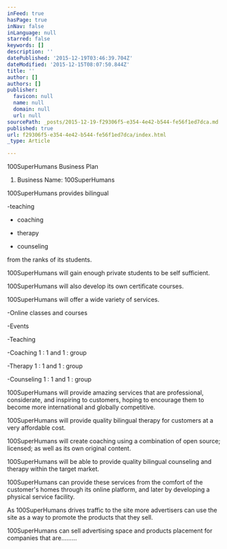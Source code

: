 ```yaml
---
inFeed: true
hasPage: true
inNav: false
inLanguage: null
starred: false
keywords: []
description: ''
datePublished: '2015-12-19T03:46:39.704Z'
dateModified: '2015-12-15T08:07:50.844Z'
title: ''
author: []
authors: []
publisher:
  favicon: null
  name: null
  domain: null
  url: null
sourcePath: _posts/2015-12-19-f29306f5-e354-4e42-b544-fe56f1ed7dca.md
published: true
url: f29306f5-e354-4e42-b544-fe56f1ed7dca/index.html
_type: Article

---
```

100SuperHumans                          Business Plan

1) Business Name:  100SuperHumans 

100SuperHumans provides bilingual

-teaching

- coaching

- therapy

- counseling 

from the ranks of its students.

100SuperHumans will gain enough private students to be self sufficient.

100SuperHumans will also develop its own certificate courses.

100SuperHumans will offer a wide variety of services.

-Online classes and courses

-Events

-Teaching

-Coaching 1 : 1 and 1 : group

-Therapy 1 : 1 and 1 : group

-Counseling 1 : 1 and 1 : group

100SuperHumans will provide amazing services that are professional, considerate, and inspiring to customers, hoping to encourage them to become more international and globally competitive.

100SuperHumans will provide quality bilingual therapy for customers at a very affordable cost.

100SuperHumans will create coaching using a combination of open source; licensed; as well as its own original content.

100SuperHumans will be able to provide quality bilingual counseling and therapy within the target market.

100SuperHumans can provide these services from the comfort of the customer's homes through its online platform, and later by developing a physical service facility.

As 100SuperHumans drives traffic to the site more advertisers can use the site as a way to promote the products that they sell.

100SuperHumans can sell advertising space and products placement for companies that are.........